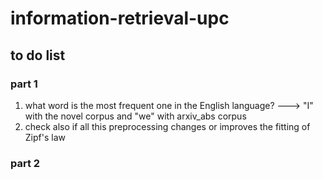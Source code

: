# information-retrieval-upc

## to do list

### part 1
1. what word is the most frequent one in the English language? ---> "I" with the novel corpus and "we" with arxiv_abs corpus
2. check also if all this preprocessing changes or improves the fitting of Zipf's
law

### part 2

